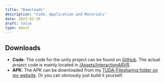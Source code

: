 ```yaml
---
title: "Downloads"
description: "Code, Application and Materials"
date: 2023-02-26
draft: false
type: about
---
```


## Downloads
* **Code**: The code for the unity project can be found on [GitHub](https://github.com/SomeDudeOnThisPage/TUDA-InteractionVR-HandsFreeLocomotionInteraction/tree/master). The actual project code is mainly located in [/Assets/InteractionARVR](https://github.com/SomeDudeOnThisPage/TUDA-InteractionVR-HandsFreeLocomotionInteraction/tree/master/Assets/InteractionARVR).
* **APK**: The APK can be downloaded from my [TUDA-Filesharing folder on my website](https://tuda.buhlmann.me/?dir=s3/InteractionARVR). Or you can obviously just build it yourself.